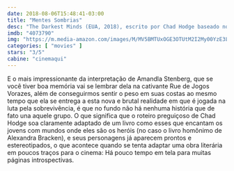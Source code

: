 ```yaml
---
date: 2018-08-06T15:48:41-03:00
title: "Mentes Sombrias"
desc: "The Darkest Minds (EUA, 2018), escrito por Chad Hodge baseado no romance de Alexandra Bracken, dirigido por Jennifer Yuh Nelson, com Amandla Stenberg, Harris Dickinson, Miya Cech e Skylan Brooks."
imdb: "4073790"
img: "https://m.media-amazon.com/images/M/MV5BMTUxOGE3OTUtM2I2My00YzE3LTg2NDktZTI3NjE4NDdjMGFiXkEyXkFqcGdeQXVyMTMxODk2OTU@._V1_SY150_CR0,0,101,150_.jpg"
categories: [ "movies" ]
stars: "3/5"
cabine: "cinemaqui"
---
```

E o mais impressionante da interpretação de Amandla Stenberg, que se você tiver boa memória vai se lembrar dela na cativante Rue de Jogos Vorazes, além de conseguirmos sentir o peso em suas costas ao mesmo tempo que ela se entrega a esta nova e brutal realidade em que é jogada na luta pela sobrevivência, é que no fundo não há nenhuma história que de fato una aquele grupo. O que significa que o roteiro preguiçoso de Chad Hodge soa claramente adaptado de um livro como esses que encantam os jovens com mundos onde eles são os heróis (no caso o livro homônimo de Alexandra Bracken), e seus personagens já aparecem prontos e estereotipados, o que acontece quando se tenta adaptar uma obra literária em poucos traços para o cinema: Há pouco tempo em tela para muitas páginas introspectivas.
